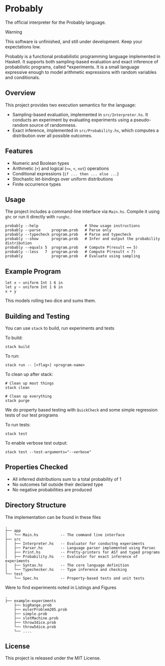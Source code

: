 # Probably
The official interpreter for the Probably language.

> [!WARNING]
> This software is unfinished, and still under development. Keep your expectations low.

Probably is a functional probabilistic programming language implemented in Haskell.
It supports both sampling-based evaluation and exact inference of probabilistic
programs, called *experiments.
It is a small language expressive enough to model arithmetic expressions with
random variables and conditionals.

## Overview

This project provides two execution semantics for the language:

- Sampling-based evaluation, implemented in `src/Interpreter.hs`. It conducts an experiment by evaluating experiments using a pseudo-random source of randomness.
- Exact inference, implemented in `src/Probability.hs`, which computes a distribution over all possible outcomes.

## Features

- Numeric and Boolean types
- Arithmetic (`+`) and logical (`<=`, `<`, `not`) operations
- Conditional expressions (`if ... then ... else ...`)
- Stochastic let-bindings over uniform distributions
- Finite occurrence types

## Usage

The project includes a command-line interface via `Main.hs`. Compile it using `ghc` or run it directly with `runghc`.

    probably --help                     # Show usage instructions
    probably --parse     program.prob   # Parse only
    probably --typecheck program.prob   # Parse and typecheck
    probably --show      program.prob   # Infer and output the probability distribution
    probably --equals 5  program.prob   # Compute P(result == 5)
    probably --less   7  program.prob   # Compute P(result < 7)
    probably             program.prob   # Evaluate using sampling

## Example Program

    let x ~ uniform Int 1 6 in
    let y ~ uniform Int 1 6 in
    x + y

This models rolling two dice and sums them.

## Building and Testing

You can use `stack` to build, run experiments and tests

To build:

    stack build

To run:

    stack run -- [<flag>] <program-name>

To clean up after stack:

    # Clean up most things
    stack clean

    # Clean up everything
    stack purge

We do property based testing with `QuickCheck` and some simple regression tests of our test programs

To run tests:

    stack test

To enable verbose test output:

    stack test --test-arguments="--verbose"

## Properties Checked

- All inferred distributions sum to a total probability of 1
- No outcomes fall outside their declared type
- No negative probabilities are produced

## Directory Structure

The implementation can be found in these files

    .
    ├── app
    │   └── Main.hs          -- The command line interface
    ├── src
    │   ├── Interpreter.hs   -- Evaluator for conductng experiments
    │   ├── Parser.hs        -- Language parser implemented using Parsec
    │   ├── Print.hs         -- Pretty-printers for AST and typed programs
    │   ├── Probability.hs   -- Evaluator for exact inference of experiments
    │   ├── Syntax.hs        -- The core language definition
    │   └── Typechecker.hs   -- Type inference and checking
    └── test
        └── Spec.hs          -- Property-based tests and unit tests


Were to find experiments noted in Listings and Figures

    .
    ├── example-experiments
        ├── bigRange.prob
        ├── eulerProblem205.prob
        ├── simple.prob
        ├── slotMachine.prob
        ├── throw3dice.prob
        └── throw5dice.prob
        └── ....


## License

This project is released under the MIT License.